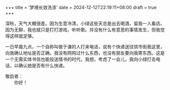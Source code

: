 +++
title = '梦境长效洗涤'
date = 2024-12-12T22:19:11+08:00
draft = true
+++

深秋，天气大概很差。因为生意冷清，小绿这些天总是出去喝酒，留我一人看店。因为无聊，我也就只是打打游戏，听听歌。并没有什么有意思的事情发生，但我觉得这样就足够。

一日早晨九点，一个自称叫做于谦的人打来电话，说有个快递送往瑸市街我这里，向我确认地址是否正确。我没有网购过什么东西，也没有朋友要向我寄东西。这是一个无需实体书信也能投送情书的时代，我想。考虑了一会儿，我向小绿打去电话，以确认她是否有什么快递。

敬启者：  
　　你好！
